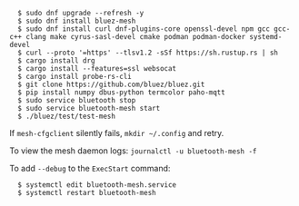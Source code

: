 
```
  $ sudo dnf upgrade --refresh -y
  $ sudo dnf install bluez-mesh
  $ sudo dnf install curl dnf-plugins-core openssl-devel npm gcc gcc-c++ clang make cyrus-sasl-devel cmake podman podman-docker systemd-devel
  $ curl --proto '=https' --tlsv1.2 -sSf https://sh.rustup.rs | sh
  $ cargo install drg
  $ cargo install --features=ssl websocat
  $ cargo install probe-rs-cli
  $ git clone https://github.com/bluez/bluez.git
  $ pip install numpy dbus-python termcolor paho-mqtt
  $ sudo service bluetooth stop
  $ sudo service bluetooth-mesh start
  $ ./bluez/test/test-mesh

```

If `mesh-cfgclient` silently fails, `mkdir ~/.config` and retry.

To view the mesh daemon logs: `journalctl -u bluetooth-mesh -f`

To add `--debug` to the `ExecStart` command:

```
  $ systemctl edit bluetooth-mesh.service
  $ systemctl restart bluetooth-mesh
```
